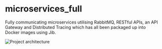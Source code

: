 # microservices_full
Fully communicating microservices utilising RabbitMQ, RESTful APIs, an API Gateway and Distributed Tracing which has all been packaged up into Docker images using Jib.

![Project architecture](<img width="703" alt="image" src="https://user-images.githubusercontent.com/85480326/177288538-e4d70ec8-84e1-45d5-b3c9-490dad73d177.png">)
